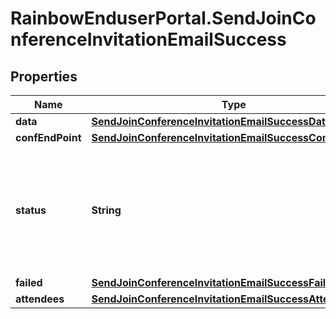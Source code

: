# RainbowEnduserPortal.SendJoinConferenceInvitationEmailSuccess

## Properties

Name | Type | Description | Notes
------------ | ------------- | ------------- | -------------
**data** | [**SendJoinConferenceInvitationEmailSuccessData**](SendJoinConferenceInvitationEmailSuccessData.md) |  | [optional] 
**confEndPoint** | [**SendJoinConferenceInvitationEmailSuccessConfEndPoint**](SendJoinConferenceInvitationEmailSuccessConfEndPoint.md) |  | 
**status** | **String** | If at least, one userId is valid or an email is well formed, status is \&quot;Invitations successfully sent\&quot;. Else an error 400 Bad request is returned. | 
**failed** | [**SendJoinConferenceInvitationEmailSuccessFailed**](SendJoinConferenceInvitationEmailSuccessFailed.md) |  | 
**attendees** | [**SendJoinConferenceInvitationEmailSuccessAttendees**](SendJoinConferenceInvitationEmailSuccessAttendees.md) |  | 


